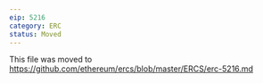 ```yaml
---
eip: 5216
category: ERC
status: Moved
---
```


This file was moved to https://github.com/ethereum/ercs/blob/master/ERCS/erc-5216.md
